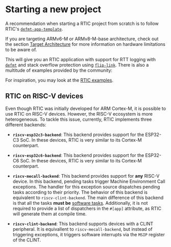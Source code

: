 # Starting a new project

A recommendation when starting a RTIC project from scratch is to 
follow RTIC's [`defmt-app-template`].

If you are targeting ARMv6-M or ARMv8-M-base architecture, check out the section [Target Architecture](./internals/targets.md) for more information on hardware limitations to be aware of.

[`defmt-app-template`]: https://github.com/rtic-rs/defmt-app-template

This will give you an RTIC application with support for RTT logging with [`defmt`] and stack overflow
protection using [`flip-link`]. There is also a multitude of examples provided by the community:

For inspiration, you may look at the [RTIC examples].

## RTIC on RISC-V devices

Even though RTIC was initially developed for ARM Cortex-M, it is possible to use RTIC on RISC-V devices.
However, the RISC-V ecosystem is more heterogeneous.
To tackle this issue, currently, RTIC implements three different backends:

- **`riscv-esp32c3-backend`**: This backend provides support for the ESP32-C3 SoC.
  In these devices, RTIC is very similar to its Cortex-M counterpart.

- **`riscv-esp32c6-backend`**: This backend provides support for the ESP32-C6 SoC.
  In these devices, RTIC is very similar to its Cortex-M counterpart.

- **`riscv-mecall-backend`**: This backend provides support for **any** RISC-V device.
  In this backend, pending tasks trigger Machine Environment Call exceptions.
  The handler for this exception source dispatches pending tasks according to their priority.
  The behavior of this backend is equivalent to `riscv-clint-backend`.
  The main difference of this backend is that all the tasks **must be** [software tasks](./by-example/software_tasks.md).
  Additionally, it is not required to provide a list of dispatchers in the `#[app]` attribute, as RTIC will generate them at compile time.

- **`riscv-clint-backend`**: This backend supports devices with a CLINT peripheral.
  It is equivallent to `riscv-mecall-backend`, but instead of triggering exceptions, it triggers software interrupts via the `MSIP` register of the CLINT.

[`defmt`]: https://github.com/knurling-rs/defmt/
[`flip-link`]: https://github.com/knurling-rs/flip-link/
[RTIC examples]: https://github.com/rtic-rs/rtic/tree/master/examples
